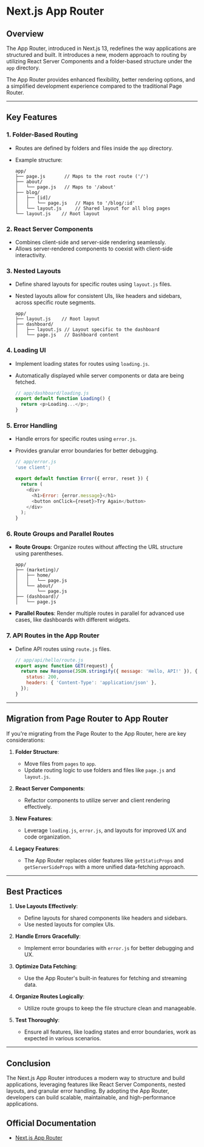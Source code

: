 # Next.js App Router

## Overview

The App Router, introduced in Next.js 13, redefines the way applications are structured and built. It introduces a new, modern approach to routing by utilizing React Server Components and a folder-based structure under the `app` directory.

The App Router provides enhanced flexibility, better rendering options, and a simplified development experience compared to the traditional Page Router.

---

## Key Features

### 1. Folder-Based Routing

- Routes are defined by folders and files inside the `app` directory.
- Example structure:

  ```plaintext
  app/
  ├── page.js       // Maps to the root route ('/')
  ├── about/
  │   └── page.js   // Maps to '/about'
  ├── blog/
  │   ├── [id]/
  │   │   └── page.js   // Maps to '/blog/:id'
  │   └── layout.js     // Shared layout for all blog pages
  └── layout.js    // Root layout
  ```

### 2. React Server Components

- Combines client-side and server-side rendering seamlessly.
- Allows server-rendered components to coexist with client-side interactivity.

### 3. Nested Layouts

- Define shared layouts for specific routes using `layout.js` files.
- Nested layouts allow for consistent UIs, like headers and sidebars, across specific route segments.

  ```plaintext
  app/
  ├── layout.js    // Root layout
  ├── dashboard/
  │   ├── layout.js // Layout specific to the dashboard
  │   └── page.js   // Dashboard content
  ```

### 4. Loading UI

- Implement loading states for routes using `loading.js`.
- Automatically displayed while server components or data are being fetched.

  ```javascript
  // app/dashboard/loading.js
  export default function Loading() {
    return <p>Loading...</p>;
  }
  ```

### 5. Error Handling

- Handle errors for specific routes using `error.js`.
- Provides granular error boundaries for better debugging.

  ```javascript
  // app/error.js
  'use client';

  export default function Error({ error, reset }) {
    return (
      <div>
        <h1>Error: {error.message}</h1>
        <button onClick={reset}>Try Again</button>
      </div>
    );
  }
  ```

### 6. Route Groups and Parallel Routes

- **Route Groups**: Organize routes without affecting the URL structure using parentheses.

  ```plaintext
  app/
  ├── (marketing)/
  │   ├── home/
  │   │   └── page.js
  │   └── about/
  │       └── page.js
  ├── (dashboard)/
  │   └── page.js
  ```

- **Parallel Routes**: Render multiple routes in parallel for advanced use cases, like dashboards with different widgets.

### 7. API Routes in the App Router

- Define API routes using `route.js` files.

  ```javascript
  // app/api/hello/route.js
  export async function GET(request) {
    return new Response(JSON.stringify({ message: 'Hello, API!' }), {
      status: 200,
      headers: { 'Content-Type': 'application/json' },
    });
  }
  ```

---

## Migration from Page Router to App Router

If you're migrating from the Page Router to the App Router, here are key considerations:

1. **Folder Structure**:
   - Move files from `pages` to `app`.
   - Update routing logic to use folders and files like `page.js` and `layout.js`.

2. **React Server Components**:
   - Refactor components to utilize server and client rendering effectively.

3. **New Features**:
   - Leverage `loading.js`, `error.js`, and layouts for improved UX and code organization.

4. **Legacy Features**:
   - The App Router replaces older features like `getStaticProps` and `getServerSideProps` with a more unified data-fetching approach.

---

## Best Practices

1. **Use Layouts Effectively**:
   - Define layouts for shared components like headers and sidebars.
   - Use nested layouts for complex UIs.

2. **Handle Errors Gracefully**:
   - Implement error boundaries with `error.js` for better debugging and UX.

3. **Optimize Data Fetching**:
   - Use the App Router's built-in features for fetching and streaming data.

4. **Organize Routes Logically**:
   - Utilize route groups to keep the file structure clean and manageable.

5. **Test Thoroughly**:
   - Ensure all features, like loading states and error boundaries, work as expected in various scenarios.

---

## Conclusion

The Next.js App Router introduces a modern way to structure and build applications, leveraging features like React Server Components, nested layouts, and granular error handling. By adopting the App Router, developers can build scalable, maintainable, and high-performance applications.

## Official Documentation

- [Next.js App Router](https://nextjs.org/docs/app)

